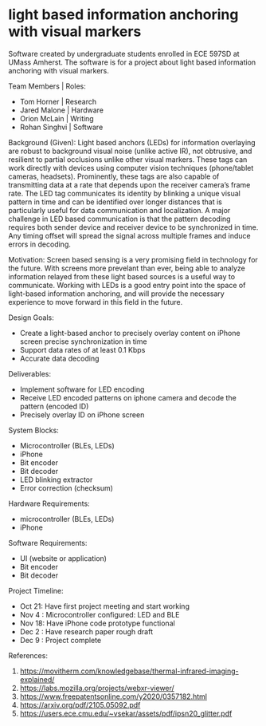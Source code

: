 # light based information anchoring with visual markers
Software created by undergraduate students enrolled in ECE 597SD at UMass Amherst. The software is for a project about light based information anchoring with visual markers. 


Team Members | Roles:
- Tom Horner    | Research
- Jared Malone  | Hardware       
- Orion McLain  | Writing       
- Rohan Singhvi | Software


Background (Given):
Light based anchors (LEDs) for information overlaying are robust to background visual
noise (unlike active IR), not obtrusive, and resilient to partial occlusions unlike other visual markers.
These tags can work directly with devices using computer vision techniques (phone/tablet cameras,
headsets). Prominently, these tags are also capable of transmitting data at a rate that depends
upon the receiver camera’s frame rate. The LED tag communicates its identity by blinking a unique
visual pattern in time and can be identified over longer distances that is particularly useful for data
communication and localization. A major challenge in LED based communication is that the pattern
decoding requires both sender device and receiver device to be synchronized in time. Any timing
offset will spread the signal across multiple frames and induce errors in decoding.


Motivation:
Screen based sensing is a very promising field in technology for the future. With screens more prevelant than ever, being able to analyze information relayed from these light based sources is a useful way to communicate. Working with LEDs is a good entry point into the space of light-based information anchoring, and will provide the necessary experience to move forward in this field in the future. 


Design Goals:
- Create a light-based anchor to precisely overlay content on iPhone screen precise synchronization in time
- Support data rates of at least 0.1 Kbps
- Accurate data decoding


Deliverables:
- Implement software for LED encoding
- Receive LED encoded patterns on iphone camera and decode the pattern (encoded ID)
- Precisely overlay ID on iPhone screen


System Blocks: 
- Microcontroller (BLEs, LEDs)
- iPhone
- Bit encoder
- Bit decoder
- LED blinking extractor
- Error correction (checksum)


Hardware Requirements:
- microcontroller (BLEs, LEDs)
- iPhone


Software Requirements:
- UI (website or application)
- Bit encoder
- Bit decoder


Project Timeline:
- Oct 21: Have first project meeting and start working
- Nov 4 : Microcontroller configured: LED and BLE
- Nov 18: Have iPhone code prototype functional
- Dec 2 : Have research paper rough draft
- Dec 9 : Project complete


References:
1. https://movitherm.com/knowledgebase/thermal-infrared-imaging-explained/
2. https://labs.mozilla.org/projects/webxr-viewer/
3. https://www.freepatentsonline.com/y2020/0357182.html
4. https://arxiv.org/pdf/2105.05092.pdf
5. https://users.ece.cmu.edu/~vsekar/assets/pdf/ipsn20_glitter.pdf

